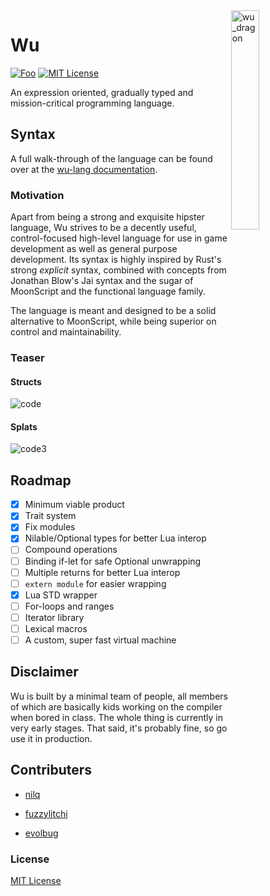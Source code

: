 <img align="right" width="30%" height="30%" src="https://preview.ibb.co/ePa1eH/wu_dragon.png" alt="wu_dragon">

# Wu

[![Foo](https://user-images.githubusercontent.com/7288322/34429152-141689f8-ecb9-11e7-8003-b5a10a5fcb29.png)](https://discord.gg/qm92sPP)
[![MIT License](https://img.shields.io/badge/license-MIT-blue.svg)](https://github.com/wu-lang/wu/blob/master/LICENSE)

An expression oriented, gradually typed and mission-critical programming language.

## Syntax

A full walk-through of the language can be found over at the [wu-lang documentation](https://wu-lang.gitbook.io/guide/).

### Motivation

Apart from being a strong and exquisite hipster language, Wu strives to be a decently useful, control-focused high-level language for use in game development as well as general purpose development. Its syntax is highly inspired by Rust's strong *explicit* syntax, combined with concepts from Jonathan Blow's Jai syntax and the sugar of MoonScript and the functional language family.

The language is meant and designed to be a solid alternative to MoonScript, while being superior on control and maintainability.

### Teaser

#### Structs

<img src="https://i.ibb.co/p3N0xC3/code.png" alt="code" border="0">

#### Splats

<img src="https://i.ibb.co/3W4N2yf/code3.png" alt="code3" border="0">

## Roadmap

- [x] Minimum viable product
- [x] Trait system
- [x] Fix modules
- [x] Nilable/Optional types for better Lua interop
- [ ] Compound operations
- [ ] Binding if-let for safe Optional unwrapping
- [ ] Multiple returns for better Lua interop
- [ ] `extern module` for easier wrapping
- [x] Lua STD wrapper
- [ ] For-loops and ranges
- [ ] Iterator library
- [ ] Lexical macros
- [ ] A custom, super fast virtual machine

## Disclaimer

Wu is built by a minimal team of people, all members of which are basically kids working on the compiler when bored in class. The whole thing is currently in very early stages. That said, it's probably fine, so go use it in production.

## Contributers

- [nilq](https://github.com/nilq)

- [fuzzylitchi](https://github.com/fuzzylitchi)

- [evolbug](https://github.com/evolbug)

### License

[MIT License](https://github.com/wu-lang/wu/blob/master/LICENSE)
